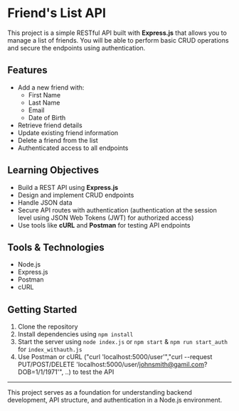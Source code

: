 # Friend's List API

This project is a simple RESTful API built with **Express.js** that allows you to manage a list of friends. You will be able to perform basic CRUD operations and secure the endpoints using authentication.

## Features

- Add a new friend with:
  - First Name
  - Last Name
  - Email
  - Date of Birth
- Retrieve friend details
- Update existing friend information
- Delete a friend from the list
- Authenticated access to all endpoints

## Learning Objectives

- Build a REST API using **Express.js**
- Design and implement CRUD endpoints
- Handle JSON data
- Secure API routes with authentication
    (authentication at the session level using JSON Web Tokens (JWT) for authorized access)
- Use tools like **cURL** and **Postman** for testing API endpoints

## Tools & Technologies

- Node.js
- Express.js
- Postman
- cURL

## Getting Started

1. Clone the repository
2. Install dependencies using `npm install`
3. Start the server using `node index.js` or `npm start` & `npm run start_auth` for `index_withauth.js`
4. Use Postman or cURL ("curl 'localhost:5000/user'","curl --request PUT/POST/DELETE 'localhost:5000/user/johnsmith@gamil.com?DOB=1/1/1971'", ..) to test the API

---

This project serves as a foundation for understanding backend development, API structure, and authentication in a Node.js environment.
